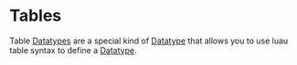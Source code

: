# Tables

Table [Datatypes](../../index.md) are a special kind of [Datatype](../../index.md) that allows you to use luau table
syntax to define a [Datatype](../../index.md).
